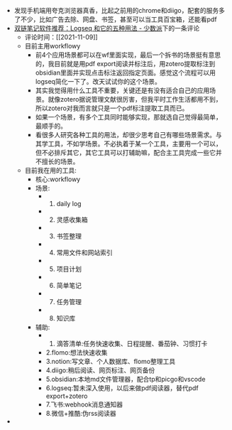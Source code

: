 - 发现手机端用夸克浏览器真香，比起之前用的chrome和diigo，配套的服务多了不少，比如广告去除、网盘、书签，甚至可以当工具百宝箱，还能看pdf
- [双链笔记软件推荐：Logseq 和它的五种用法 - 少数派](https://sspai.com/post/69503)下的一条评论
	- 评论时间：[[2021-11-09]]
	- 目前主用workflowy
		- 前4个应用场景都可以在wf里面实现，最后一个拆书的场景挺有意思的，我目前就是用pdf export阅读并标注后，用zotero提取标注到obsidian里面并实现点击标注返回指定页面。感觉这个流程可以用logseq简化一下了。改天试试你的这个场景。
		- 其实我觉得用什么工具不重要，关键还是有没有适合自己的应用场景。就像zotero据说管理文献很厉害，但我平时工作生活都用不到，所以zotero对我而言就只是一个pdf标注提取工具而已。
		- 如果一个场景，有多个工具同时能够实现，那就选自己觉得最简单，最顺手的。
		- 看很多人研究各种工具的用法，却很少思考自己有哪些场景需求。与其学工具，不如学场景。不必执着于某一个工具，主要用一个可以，但不必排斥其它，其它工具可以打辅助嘛，配合主工具完成一些它并不擅长的场景。
	- 目前我在用的工具:
		- 核心:workflowy
		- 场景:
			- 1. daily log
			- 2. 灵感收集箱
			- 3. 书签整理
			- 4. 常用文件和网站索引
			- 5. 项目计划
			- 6. 简单笔记
			- 7. 任务管理
			- 8. 知识库
		- 辅助:
			- 1. 滴答清单:任务快速收集、日程提醒、番茄钟、习惯打卡
			- 2.flomo:想法快速收集
			- 3.notion:写文章、个人数据库、flomo整理工具
			- 4.diigo:稍后阅读、网页标注、网页备份
			- 5.obsidian:本地md文件管理器，配合tp和picgo和vscode
			- 6.logseq:暂未深入使用，以后来做pdf阅读器，替代pdf export+zotero
			- 7.飞书:webhook消息通知器
			- 8.微信+推酷:伪rss阅读器
-